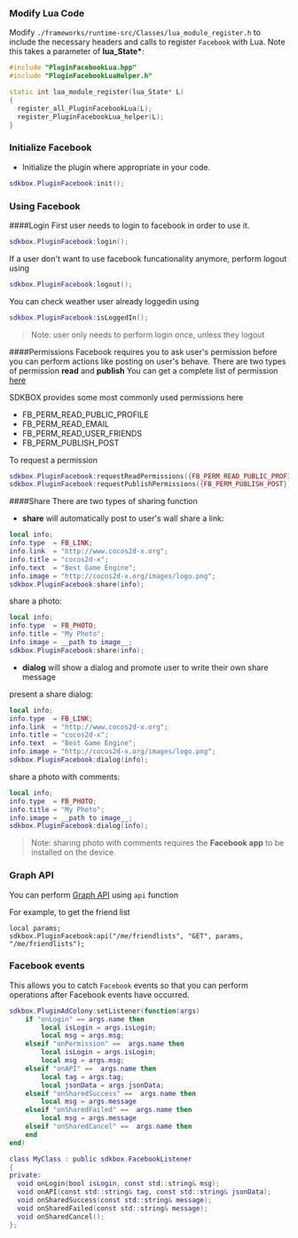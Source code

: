 ### Modify Lua Code
Modify `./frameworks/runtime-src/Classes/lua_module_register.h` to include the necessary headers and calls to register `Facebook` with Lua. Note this takes a parameter of __lua_State*__:
```cpp
#include "PluginFacebookLua.hpp"
#include "PluginFacebookLuaHelper.h"
```
```cpp
static int lua_module_register(lua_State* L)
{
  register_all_PluginFacebookLua(L);
  register_PluginFacebookLua_helper(L);
}
```

### Initialize Facebook
* Initialize the plugin where appropriate in your code.

```lua
sdkbox.PluginFacebook:init();
```

### Using Facebook
####Login
First user needs to login to facebook in order to use it.
```lua
sdkbox.PluginFacebook:login();
```
If a user don't want to use facebook funcationality anymore, perform logout using
```lua
sdkbox.PluginFacebook:logout();
```
You can check weather user already loggedin using
```lua
sdkbox.PluginFacebook:isLoggedIn();
```
> Note: user only needs to perform login once, unless they logout

####Permissions
Facebook requires you to ask user's permission before you can perform actions like posting on user's behave.
There are two types of permission __read__ and __publish__
You can get a complete list of permission [here](https://developers.facebook.com/docs/facebook-login/permissions/v2.3#reference)

SDKBOX provides some most commonly used permissions here

* FB_PERM_READ_PUBLIC_PROFILE
* FB_PERM_READ_EMAIL
* FB_PERM_READ_USER_FRIENDS
* FB_PERM_PUBLISH_POST

To request a permission
```lua
sdkbox.PluginFacebook:requestReadPermissions({FB_PERM_READ_PUBLIC_PROFILE, FB_PERM_READ_USER_FRIENDS});
sdkbox.PluginFacebook:requestPublishPermissions({FB_PERM_PUBLISH_POST});
```

####Share
There are two types of sharing function

* __share__ will automatically post to user's wall
share a link:
```lua
local info;
info.type  = FB_LINK;
info.link  = "http://www.cocos2d-x.org";
info.title = "cocos2d-x";
info.text  = "Best Game Engine";
info.image = "http://cocos2d-x.org/images/logo.png";
sdkbox.PluginFacebook:share(info);
```
share a photo:
```lua
local info;
info.type  = FB_PHOTO;
info.title = "My Photo";
info.image = __path to image__;
sdkbox.PluginFacebook:share(info);
```
* __dialog__ will show a dialog and promote user to write their own share message

present a share dialog:
```lua
local info;
info.type  = FB_LINK;
info.link  = "http://www.cocos2d-x.org";
info.title = "cocos2d-x";
info.text  = "Best Game Engine";
info.image = "http://cocos2d-x.org/images/logo.png";
sdkbox.PluginFacebook:dialog(info);
```

share a photo with comments:
```lua
local info;
info.type  = FB_PHOTO;
info.title = "My Photo";
info.image = __path to image__;
sdkbox.PluginFacebook:dialog(info);
```
 > Note: sharing photo with comments requires the __Facebook app__ to be installed on the device.

### Graph API
You can perform [Graph API](https://developers.facebook.com/docs/graph-api/overview/) using `api` function

For example, to get the friend list
```
local params;
sdkbox.PluginFacebook:api("/me/friendlists", "GET", params, "/me/friendlists");
```

### Facebook events
This allows you to catch `Facebook` events so that you can perform operations after Facebook events have occurred.

```lua
sdkbox.PluginAdColony:setListener(function(args)
    if "onLogin" == args.name then
        local isLogin = args.isLogin;
        local msg = args.msg;
    elseif "onPermission" ==  args.name then
        local isLogin = args.isLogin;
        local msg = args.msg;
    elseif "onAPI" ==  args.name then
        local tag = args.tag;
        local jsonData = args.jsonData;
    elseif "onSharedSuccess" ==  args.name then
        local msg = args.message
    elseif "onSharedFailed" ==  args.name then
        local msg = args.message
    elseif "onSharedCancel" ==  args.name then
    end
end)

class MyClass : public sdkbox.FacebookListener
{
private:
  void onLogin(bool isLogin, const std::string& msg);
  void onAPI(const std::string& tag, const std::string& jsonData);
  void onSharedSuccess(const std::string& message);
  void onSharedFailed(const std::string& message);
  void onSharedCancel();
};
```
